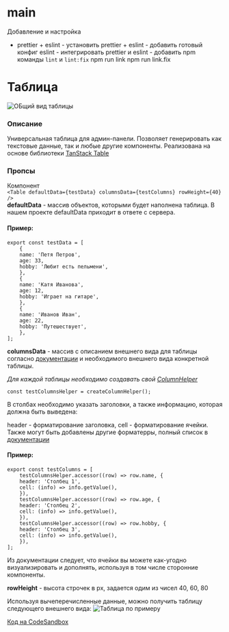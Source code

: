 # main

Добавление и настройка
- prettier + eslint
		- установить prettier + eslint
		- добавить готовый конфиг eslint
		- интегрировать prettier и eslint
		- добавить npm команды `lint` и `lint:fix`
    npm run link
    npm run link.fix

# Таблица
![ОБщий вид таблицы](https://s1.hostingkartinok.com/uploads/images/2022/11/d6cdda949d2fef272ef613eefdc7251b.png)
### Описание
Универсальная таблица для админ-панели. Позволяет генерировать как текстовые данные, так и 
любые другие компоненты.
Реализована на основе библиотеки [TanStack Table](https://tanstack.com/table/v8)
### Пропсы
Компонент<br/>
`<Table defaultData={testData} columnsData={testColumns} rowHeight={40} />`
<br/>
**defaultData** - массив объектов, которыми будет наполнена таблица. В нашем проекте defaultData приходит в ответе с сервера.<br/>
#### Пример:
```
export const testData = [
	{
	name: 'Петя Петров',
	age: 33,
	hobby: 'Любит есть пельмени',
	},
	{
	name: 'Катя Иванова',
	age: 12,
	hobby: 'Играет на гитаре',
	},
	{
	name: 'Иванов Иван',
	age: 22,
	hobby: 'Путешествует',
	},
]; 
```
**columnsData** - массив с описанием внешнего вида для таблицы согласно [документации](https://tanstack.com/table/v8/docs/guide/introduction) и необходимого внешнего вида конкретной таблицы.


*Для каждой таблицы необходимо создавать свой [ColumnHelper](https://tanstack.com/table/v8/docs/guide/column-defs#column-helpers)*

` const testColumnsHelper = createColumnHelper(); `

В столбах необходимо указать заголовки, а также информацию, которая должна быть выведена:

header - форматирование заголовка, cell - форматирование ячейки.
Также могут быть добавлены другие форматерры, полный список в [документации](https://tanstack.com/table/v8/docs/guide/column-defs#column-formatting--rendering)
#### Пример:
```
export const testColumns = [
	testColumnsHelper.accessor((row) => row.name, {
	header: 'Столбец 1',
	cell: (info) => info.getValue(),
	}),
	testColumnsHelper.accessor((row) => row.age, {
	header: 'Столбец 2',
	cell: (info) => info.getValue(),
	}),
	testColumnsHelper.accessor((row) => row.hobby, {
	header: 'Столбец 3',
	cell: (info) => info.getValue(),
	}),
];
```

Из документации следует, что ячейки вы можете как-угодно визуализировать и дополнять, используя в том числе сторонние компоненты.

**rowHeight** - высота строчек в px, задается одим из чисел 40, 60, 80

Используя вычеперечисленные данные, можно получить таблицу следующего внешнего вида:
![Таблица по примеру](https://s1.hostingkartinok.com/uploads/images/2022/11/8c57331f52364bb5a58a271586e761f4.png)

[Код на CodeSandbox](https://codesandbox.io/s/cool-ives-ljjmpo?file=/src/App.js:1003-1012)